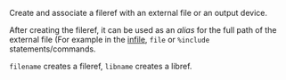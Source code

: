 Create and associate a fileref with an external file or an output device.

After creating the fileref, it can be used as an *alias* for the full path of the external file (For example
in the [infile](https://github.com/ReneNyffenegger/about-SAS/tree/master/programming/statements/infile), `file` or
`%include` statements/commands.

`filename` creates a fileref, `libname` creates a libref.
